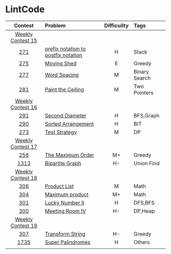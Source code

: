 # LintCode

|Contest | Problem | Difficuilty  | Tags |
| :------------:|:------------ |:---------------:| :-----|
| [Weekly Contest 15](https://www.lintcode.com/contest/94/) ||||
|[271](https://www.lintcode.com/problem/prefix-notation-to-postfix-notation/)|[prefix notation to postfix notation](https://github.com/wisdompeak/LintCode/tree/master/Stack/271.prefix-notation-to-postfix-notation)|H|Stack|
|[275](https://www.lintcode.com/problem/moving-shed)|[Moving Shed](https://github.com/wisdompeak/LintCode/tree/master/Greedy/275.Moving-Shed)|E|Greedy|
|[277](https://www.lintcode.com/problem/word-spacing/)|[Word Spacing](https://github.com/wisdompeak/LintCode/tree/master/Binary-Search/277.Word-Spacing)|M|Binary Search|
|[281](https://www.lintcode.com/problem/paint-the-ceiling)|[Paint the Ceiling](https://github.com/wisdompeak/LintCode/tree/master/Two_Pointers/281.Paint-the-Ceiling)|M|Two Pointers|
| [Weekly Contest 16](https://www.lintcode.com/contest/95/) ||||
|[291](https://www.lintcode.com/problem/second-diameter/)|[Second Diameter](https://github.com/wisdompeak/LintCode/tree/master/BFS/291.Second-Diameter)|H|BFS,Graph|
|[290](https://www.lintcode.com/problem/sorted-arrangement)|[Sorted Arrangement](https://github.com/wisdompeak/LintCode/tree/master/SegmentTree/290.Sorted-Arrangement)|H|BIT|
|[273](https://www.lintcode.com/problem/test-strategy/)|[Test Strategy](https://github.com/wisdompeak/LintCode/tree/master/DP/273.Test-Strategy)|M|DP|
| [Weekly Contest 17](https://www.lintcode.com/contest/96/) ||||
|[256](https://www.lintcode.com/problem/the-maximum-order/)|[The Maximum Order](https://github.com/wisdompeak/LintCode/tree/master/Greedy/256.The-Maximum-Order)|M+|Greedy|
|[1313](https://www.lintcode.com/problem/bipartite-graph/)|[Bipartite Graph](https://github.com/wisdompeak/LintCode/tree/master/Union_find/1313.Bipartite-Graph)|H-|Union Find|
| [Weekly Contest 18](https://www.lintcode.com/contest/97/) ||||
|[306](https://www.lintcode.com/problem/product-list)|[Product List](https://github.com/wisdompeak/LintCode/tree/master/Math/306.Product-List)|M|Math|
|[304](https://www.lintcode.com/problem/maximum-product)|[Maximum product](https://github.com/wisdompeak/LintCode/tree/master/Math/304.Maximum-product)|M+|Math|
|[301](https://www.lintcode.com/problem/lucky-number-ii/)|[Lucky Number II](https://github.com/wisdompeak/LintCode/tree/master/DFS/301.Lucky-Number-II)|H|DFS,BFS|
|[300](https://www.lintcode.com/problem/meeting-room-iv)|[Meeting Room IV](https://github.com/wisdompeak/LintCode/tree/master/DP/300.Meeting-Room-IV)|H-|DP,Heap|
| [Weekly Contest 19](https://www.lintcode.com/contest/98/) ||||
|[307](https://www.lintcode.com/problem/transform-string/)|[Transform String](https://github.com/wisdompeak/LintCode/tree/master/Greedy/307.Transform-String)|H-|Greedy|
|[1735](https://www.lintcode.com/problem/super-palindromes/)|[Super Palindromes](https://github.com/wisdompeak/LintCode/tree/master/Others/1735.Super-Palindromes)|H|Others|
||||
